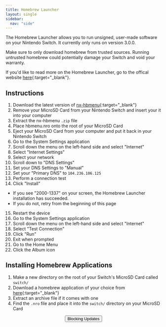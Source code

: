 ```yaml
---
title: Homebrew Launcher
layout: single
sidebar:
  nav: "side"
---
```


The Homebrew Launcher allows you to run unsigned, user-made software on your Nintendo Switch. It currently only runs on version 3.0.0.

Make sure to only download homebrew from trusted sources. Running untrusted homebrew could potentially damage your Switch and void your warranty.

If you'd like to read more on the Homebrew Launcher, go to the offical website [ here](https://switchbrew.github.io/nx-hbl/){:target="_blank"}.

## Instructions

1. Download the latest version of [nx-hbmenu](https://github.com/switchbrew/nx-hbmenu/releases/latest){:target="_blank"}
2. Remove your MicroSD Card from your Nintendo Switch and insert your it into your computer
3. Extract the nx-hbmenu `.zip` file
4. Place hbmenu.nro onto the root of your MicroSD Card
5. Eject your MicroSD Card from your computer and put it back in your Nintendo Switch
6. Go to the System Settings application
7. Scroll down the menu on the left-hand side and select "Internet"
8. Select "Internet Settings"
9. Select your network
10. Scroll down to "DNS Settings"
11. Set your DNS Settings to "Manual"
12. Set your "Primary DNS" to `104.236.106.125`
13. Perform a connection test
14. Click "Install"
  - If you see "2000-1337" on your screen, the Homebrew Launcher installation has succeeded.
  - If you do not, retry from the beginning of this page
15. Restart the device
16. Go to the System Settings application
17. Scroll down the menu on the left-hand side and select "Internet"
18. Select "Test Connection"
19. Click "Run"
20. Exit when prompted
21. Go to the Home Menu
22. Click the Album icon

## Installing Homebrew Applications

1. Make a new directory on the root of your Switch's MicroSD Card called `switch/`
2. Download a homebrew application of your choice from [here](http://switchbrew.org/index.php?title=Homebrew_Applications){:target="_blank"}
3. Extract an archive file if it comes with one
4. Find the `.nro` file and place it into the `switch/` directory on your MicroSD Card

<center><a href="/guide/blocking-updates"><button class="btn btn--light-outline">Blocking Updates</button></a></center>

